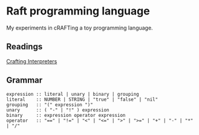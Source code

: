 # Raft programming language

My experiments in cRAFTing a toy programming language.

## Readings

[Crafting Interpreters](craftinginterpreters.com)

## Grammar

```
expression :: literal | unary | binary | grouping
literal    :: NUMBER | STRING | "true" | "false" | "nil"
grouping   :: "(" expression ")"
unary      :: ( "-" | "!" ) expression
binary     :: expression operator expression
operator   :: "==" | "!=" | "<" | "<=" | ">" | ">=" | "+" | "-" | "*" | "/"
```
